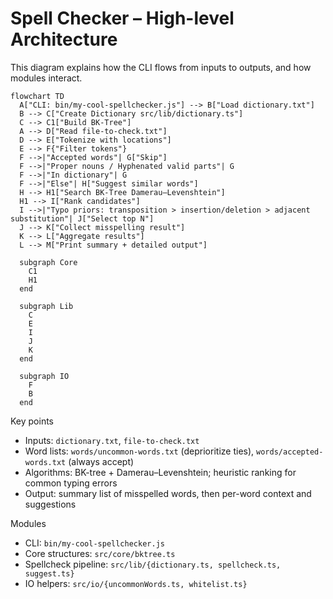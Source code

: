 # Spell Checker – High-level Architecture

This diagram explains how the CLI flows from inputs to outputs, and how modules interact.

```mermaid
flowchart TD
  A["CLI: bin/my-cool-spellchecker.js"] --> B["Load dictionary.txt"]
  B --> C["Create Dictionary src/lib/dictionary.ts"]
  C --> C1["Build BK-Tree"]
  A --> D["Read file-to-check.txt"]
  D --> E["Tokenize with locations"]
  E --> F{"Filter tokens"}
  F -->|"Accepted words"| G["Skip"]
  F -->|"Proper nouns / Hyphenated valid parts"| G
  F -->|"In dictionary"| G
  F -->|"Else"| H["Suggest similar words"]
  H --> H1["Search BK-Tree Damerau–Levenshtein"]
  H1 --> I["Rank candidates"]
  I -->|"Typo priors: transposition > insertion/deletion > adjacent substitution"| J["Select top N"]
  J --> K["Collect misspelling result"]
  K --> L["Aggregate results"]
  L --> M["Print summary + detailed output"]

  subgraph Core
    C1
    H1
  end

  subgraph Lib
    C
    E
    I
    J
    K
  end

  subgraph IO
    F
    B
  end
```

Key points

- Inputs: `dictionary.txt`, `file-to-check.txt`
- Word lists: `words/uncommon-words.txt` (deprioritize ties), `words/accepted-words.txt` (always accept)
- Algorithms: BK-tree + Damerau–Levenshtein; heuristic ranking for common typing errors
- Output: summary list of misspelled words, then per-word context and suggestions

Modules

- CLI: `bin/my-cool-spellchecker.js`
- Core structures: `src/core/bktree.ts`
- Spellcheck pipeline: `src/lib/{dictionary.ts, spellcheck.ts, suggest.ts}`
- IO helpers: `src/io/{uncommonWords.ts, whitelist.ts}`
